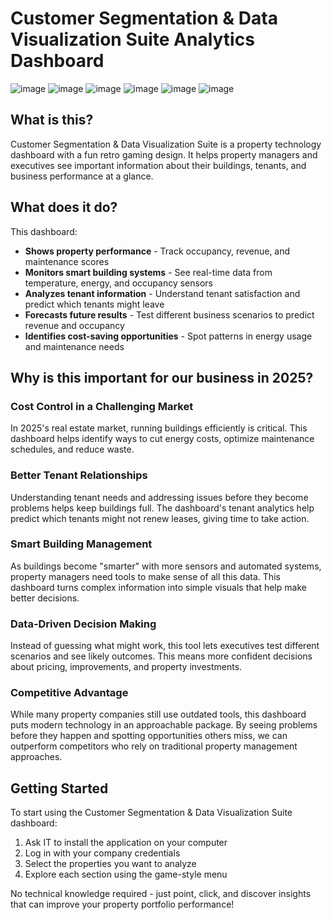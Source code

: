 # Customer Segmentation & Data Visualization Suite Analytics Dashboard

![image](https://github.com/user-attachments/assets/afd0bde1-cfbd-4f88-87b7-7edc5326b473)
![image](https://github.com/user-attachments/assets/cca5150b-8921-4d42-9832-a40869fa96c9)
![image](https://github.com/user-attachments/assets/bf5f8676-fe51-4d33-83ef-8500a19839dd)
![image](https://github.com/user-attachments/assets/563f8161-63fe-4e7d-9afc-7bd472502b9f)
![image](https://github.com/user-attachments/assets/d217a6d4-36bb-4889-b982-4aff260c1f07)
![image](https://github.com/user-attachments/assets/d61669c8-43d2-4176-ad82-2b48927e6c11)







## What is this?

Customer Segmentation & Data Visualization Suite is a property technology dashboard with a fun retro gaming design. It helps property managers and executives see important information about their buildings, tenants, and business performance at a glance.

## What does it do?

This dashboard:

- **Shows property performance** - Track occupancy, revenue, and maintenance scores
- **Monitors smart building systems** - See real-time data from temperature, energy, and occupancy sensors
- **Analyzes tenant information** - Understand tenant satisfaction and predict which tenants might leave
- **Forecasts future results** - Test different business scenarios to predict revenue and occupancy
- **Identifies cost-saving opportunities** - Spot patterns in energy usage and maintenance needs

## Why is this important for our business in 2025?

### Cost Control in a Challenging Market

In 2025's real estate market, running buildings efficiently is critical. This dashboard helps identify ways to cut energy costs, optimize maintenance schedules, and reduce waste.

### Better Tenant Relationships

Understanding tenant needs and addressing issues before they become problems helps keep buildings full. The dashboard's tenant analytics help predict which tenants might not renew leases, giving time to take action.

### Smart Building Management

As buildings become "smarter" with more sensors and automated systems, property managers need tools to make sense of all this data. This dashboard turns complex information into simple visuals that help make better decisions.

### Data-Driven Decision Making

Instead of guessing what might work, this tool lets executives test different scenarios and see likely outcomes. This means more confident decisions about pricing, improvements, and property investments.

### Competitive Advantage

While many property companies still use outdated tools, this dashboard puts modern technology in an approachable package. By seeing problems before they happen and spotting opportunities others miss, we can outperform competitors who rely on traditional property management approaches.

## Getting Started

To start using the Customer Segmentation & Data Visualization Suite dashboard:

1. Ask IT to install the application on your computer
2. Log in with your company credentials
3. Select the properties you want to analyze
4. Explore each section using the game-style menu

No technical knowledge required - just point, click, and discover insights that can improve your property portfolio performance!

